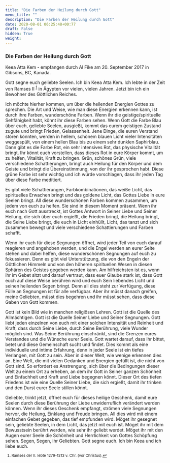 ```yaml
---
title: "Die Farben der Heilung durch Gott"
menu_title: ""
description: "Die Farben der Heilung durch Gott"
date: 2020-08-01 06:25:48+00:77
draft: False
hidden: True
weight:
---
```

### Die Farben der Heilung durch Gott

Keea Atta Kem - empfangen durch Al Fike am 20. September 2017 in Gibsons, BC, Kanada.

Gott segne euch geliebte Seelen. Ich bin Keea Atta Kem. Ich lebte in der Zeit von Ramses II <sup id="a1">[1](#f1)</sup> in Ägypten vor vielen, vielen Jahren. Jetzt bin ich ein Bewohner des Göttlichen Reiches.

Ich möchte hierher kommen, um über die heilenden Energien Gottes zu sprechen. Die Art und Weise, wie man diese Energien erkennen kann, ist durch ihre Farben, wunderschöne Farben. Wenn ihr die geistige/spirituelle Sehfähigkeit habt, könnt ihr diese Farben sehen. Wenn Gott die Farbe Blau über euch, geliebte Seelen, ausgießt, kommt das eurem geistigen Zustand zugute und bringt Frieden, Gelassenheit. Jene Dinge, die euren Verstand stören könnten, werden in hellem, schönem blauen Licht vieler Intensitäten weggespült, von einem hellen Blau bis zu einem sehr dunklen Saphirblau. Dann gibt es die Farbe Rot, ein sehr intensives Rot, das physische Vitalität bringt. Ihr könnt euch vorstellen, dass dieses Rot in eure Körper kommt, um zu helfen, Vitalität, Kraft zu bringen. Grün, schönes Grün, viele verschiedene Schattierungen, bringt auch Heilung für den Körper und dem Geiste und bringt die Übereinstimmung, von der ihr gesprochen habt. Diese grüne Farbe ist sehr wichtig und ich würde vorschlagen, dass ihr jeden Tag über diese Farbe meditiert.

Es gibt viele Schattierungen, Farbkombinationen, das weiße Licht, das spirituelles Erwachen bringt und das goldene Licht, das Gottes Liebe in eure Seelen bringt. All diese wunderschönen Farben kommen zusammen, um jedem von euch zu helfen. Sie sind in diesem Moment präsent. Wenn ihr euch nach Gott ausstreckt, ist Gottes Antwort in Seiner Liebe und Seiner Heilung, die sich über euch ergießt, die Frieden bringt, die Heilung bringt, die Seine Liebe bringt, die euch in Licht einhüllt, Licht, das tanzt und sich zusammen bewegt und viele verschiedene Schattierungen und Farben schafft.

Wenn ihr euch für diese Segnungen öffnet, wird jeder Teil von euch darauf reagieren und angehoben werden, und die Engel werden an eurer Seite stehen und dabei helfen, diese wunderschönen Segnungen auf euch zu fokussieren. Denn es gibt viel Unterstützung, die von den Engeln der Göttlichen Himmeln und von den höheren spirituellen Wesen in diesen Sphären des Geistes gegeben werden kann. Am hilfreichsten ist es, wenn ihr im Gebet sitzt und darauf vertraut, dass euer Glaube stark ist, dass Gott euch auf diese Weise berühren wird und euch Sein liebendes Licht und seinen heilenden Segen bringt. Denn all dies steht zur Verfügung, diese Fülle an Segnungen ist für alle verfügbar. Aber ihr müsst danach greifen, meine Geliebten, müsst dies begehren und ihr müsst sehen, dass diese Gaben von Gott kommen.

Gott ist kein Bild wie in manchen religiösen Lehren. Gott ist die Quelle des Allmächtigen. Gott ist die Quelle Seiner Liebe und Seiner Segnungen. Gott liebt jeden einzelnen von euch mit einer solchen Intensität und Reinheit und Kraft, dass durch Seine Liebe, durch Seine Berührung, viele Wunder möglich sind. Was Seine Berührung einschränkt, sind die Grenzen eures Verstandes und die Wünsche eurer Seele. Gott wartet darauf, dass ihr bittet, betet und diese Gemeinschaft sucht und findet. Dies kommt als eine individuelle und intime Erfahrung, denn in jeder Seele ist ein tiefes Verlangen, mit Gott zu sein. Aber in dieser Welt, wie wenige erkennen dies an. Eine Welt, die mit vielen Gedanken und Energien gefüllt ist, die nicht von Gott sind. So erfordert es Anstrengung, sich über die Bedingungen dieser Welt zu einem Ort zu erheben, an dem ihr Gott in Seiner ganzen Schönheit und Einfachheit und Kraft und Liebe begegnen könnt. Dieser Ort des tiefen Friedens ist wie eine Quelle Seiner Liebe, die sich ergießt, damit ihr trinken und den Durst eurer Seele stillen könnt.

Geliebte, trinkt jetzt, öffnet euch für dieses heilige Geschenk, damit eure Seelen durch diese Berührung der Liebe unwiderruflich verändert werden können. Wenn ihr dieses Geschenk empfangt, strömen viele Segnungen hervor, die Heilung, Einklang und Freude bringen. All dies wird mit einem einfachen Gebet gegeben, das tief empfunden wird. Möget ihr gesegnet sein, geliebte Seelen, in dem Licht, das jetzt mit euch ist. Möget ihr mit dem Bewusstsein berührt werden, wie sehr ihr geliebt werdet. Möget ihr mit den Augen eurer Seele die Schönheit und Herrlichkeit von Gottes Schöpfung sehen.
Segen, Segen, ihr Geliebten. Gott segne euch. Ich bin Keea und ich liebe euch.
<small>

1. <large id="f1"> Ramses der II. lebte 1279-1213 v. Chr. (vor Christus).[↩](#a1)
